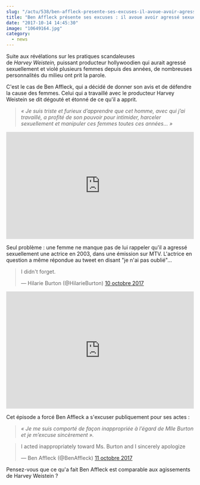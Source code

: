 ```yaml
--- 
slug: "/actu/538/ben-affleck-presente-ses-excuses-il-avoue-avoir-agresse-sexuellement-une-journaliste"
title: "Ben Affleck présente ses excuses : il avoue avoir agressé sexuellement une journaliste !"
date: "2017-10-14 14:45:30"
image: "10649164.jpg"
category:
  - news
---
```

<p>Suite aux révélations sur les pratiques scandaleuses de <em>Harvey Weistein, </em>puissant producteur hollywoodien qui aurait agressé sexuellement et violé plusieurs femmes depuis des années, de nombreuses personnalités du milieu ont prit la parole.</p>

<p>C'est le cas de Ben Affleck, qui a décidé de donner son avis et de défendre la cause des femmes. Celui qui a travaillé avec le producteur Harvey Weistein se dit dégouté et étonné de ce qu'il a apprit.</p>

<blockquote>
<p><em>« Je suis triste et furieux d’apprendre que cet homme, avec qui j’ai travaillé, a profité de son pouvoir pour intimider, harceler sexuellement et manipuler ces femmes toutes ces années… »</em></p>
</blockquote>
<iframe src="https://www.facebook.com/plugins/post.php?href=https%3A%2F%2Fwww.facebook.com%2Fbenaffleck%2Fposts%2F1675252255882528&width=500" width="100%" height="288" style="border:none;overflow:hidden" scrolling="no" frameborder="0" allowTransparency="true"></iframe>
<p>Seul problème : une femme ne manque pas de lui rappeler qu'il a agressé sexuellement une actrice en 2003, dans une émission sur MTV. L'actrice en question a même répondue au tweet en disant "je n'ai pas oublié"...</p>
<blockquote class="twitter-tweet" data-lang="fr"><p lang="en" dir="ltr">I didn't forget.</p>— Hilarie Burton (@HilarieBurton) <a href="https://twitter.com/HilarieBurton/status/917898877663096832?ref_src=twsrc%5Etfw">10 octobre 2017</a></blockquote>
<script async src="//platform.twitter.com/widgets.js" charset="utf-8"></script>
<iframe width="100%" height="315" src="https://www.youtube.com/embed/rzcanJigO6U" frameborder="0" allowfullscreen></iframe>
<p>Cet épisode a forcé Ben Affleck a s'excuser publiquement pour ses actes :</p>

<blockquote>
<p><em>« Je me suis comporté de façon inappropriée à l’égard de Mlle Burton et je m’excuse sincèrement ».</em></p>
</blockquote>
<blockquote class="twitter-tweet" data-lang="fr"><p lang="en" dir="ltr">I acted inappropriately toward Ms. Burton and I sincerely apologize</p>— Ben Affleck (@BenAffleck) <a href="https://twitter.com/BenAffleck/status/918166049501208576?ref_src=twsrc%5Etfw">11 octobre 2017</a></blockquote>
<script async src="//platform.twitter.com/widgets.js" charset="utf-8"></script>
<p>Pensez-vous que ce qu'a fait Ben Affleck est comparable aux agissements de Harvey Weistein ?</p>